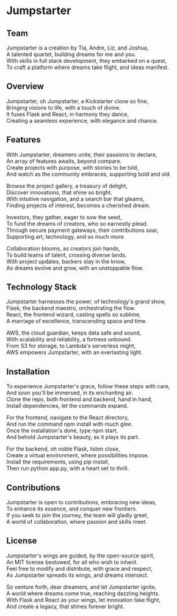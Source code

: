 # Jumpstarter

## Team
<p>Jumpstarter is a creation by Tia, Andre, Liz, and Joshua, <br>
A talented quartet, building dreams for me and you. <br>
With skills in full stack development, they embarked on a quest, <br>
To craft a platform where dreams take flight, and ideas manifest. </p>

## Overview
<p> Jumpstarter, oh Jumpstarter, a Kickstarter clone so fine,<br>
Bringing visions to life, with a touch of divine.<br>
It fuses Flask and React, in harmony they dance,<br>
Creating a seamless experience, with elegance and chance.</p>

## Features
<p> With Jumpstarter, dreamers unite, their passions to declare, <br>
An array of features awaits, beyond compare.<br>
Create projects with purpose, with stories to be told,<br>
And watch as the community embraces, supporting bold and old. </p>

<p> Browse the project gallery, a treasury of delight,<br>
Discover innovations, that shine so bright.<br>
With intuitive navigation, and a search bar that gleams,<br>
Finding projects of interest, becomes a cherished dream. </p>

<p> Investors, they gather, eager to sow the seed,<br>
To fund the dreams of creators, who so earnestly plead.<br>
Through secure payment gateways, their contributions soar,<br>
Supporting art, technology, and so much more. </p>

<p> Collaboration blooms, as creators join hands,<br>
To build teams of talent, crossing diverse lands.<br>
With project updates, backers stay in the know,<br>
As dreams evolve and grow, with an unstoppable flow. </p>

## Technology Stack
<p> Jumpstarter harnesses the power, of technology's grand show,<br>
Flask, the backend maestro, orchestrating the flow.<br>
React, the frontend wizard, casting spells so sublime,<br>
A marriage of excellence, transcending space and time.</p>

<p> AWS, the cloud guardian, keeps data safe and sound,<br>
With scalability and reliability, a fortress unbound.<br>
From S3 for storage, to Lambda's serverless might,<br>
AWS empowers Jumpstarter, with an everlasting light. </p>

## Installation
<p> To experience Jumpstarter's grace, follow these steps with care, <br>
And soon you'll be immersed, in its enchanting air.<br>
Clone the repo, both frontend and backend, hand in hand,<br>
Install dependencies, let the commands expand. </p>

<p> For the frontend, navigate to the React directory,<br>
And run the command npm install with much glee.<br>
Once the installation's done, type npm start,<br>
And behold Jumpstarter's beauty, as it plays its part. </p>

<p> For the backend, oh noble Flask, listen close,<br>
Create a virtual environment, where possibilities impose.<br>
Install the requirements, using pip install,<br>
Then run python app.py, with a heart set to thrill. </p>

## Contributions
<p> Jumpstarter is open to contributions, embracing new ideas,<br>
To enhance its essence, and conquer new frontiers.<br>
If you seek to join the journey, the team will gladly greet,<br>
A world of collaboration, where passion and skills meet. </p>

## License
<p> Jumpstarter's wings are guided, by the open-source spirit, <br>
An MIT license bestowed, for all who wish to inherit. <br>
Feel free to modify and distribute, with grace and respect, <br>
As Jumpstarter spreads its wings, and dreams intersect. </p>

<p> So venture forth, dear dreamers, and let Jumpstarter ignite, <br>
A world where dreams come true, reaching dazzling heights.<br>
With Flask and React as your wings, let innovation take flight,<br>
And create a legacy, that shines forever bright. </p>
